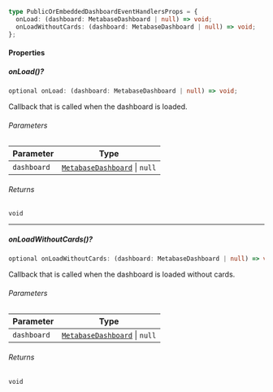 ```ts
type PublicOrEmbeddedDashboardEventHandlersProps = {
  onLoad: (dashboard: MetabaseDashboard | null) => void;
  onLoadWithoutCards: (dashboard: MetabaseDashboard | null) => void;
};
```

#### Properties

##### onLoad()?

```ts
optional onLoad: (dashboard: MetabaseDashboard | null) => void;
```

Callback that is called when the dashboard is loaded.

###### Parameters

| Parameter   | Type                                                                |
| ----------- | ------------------------------------------------------------------- |
| `dashboard` | [`MetabaseDashboard`](./api_html/../MetabaseDashboard.md) \| `null` |

###### Returns

`void`

***

##### onLoadWithoutCards()?

```ts
optional onLoadWithoutCards: (dashboard: MetabaseDashboard | null) => void;
```

Callback that is called when the dashboard is loaded without cards.

###### Parameters

| Parameter   | Type                                                                |
| ----------- | ------------------------------------------------------------------- |
| `dashboard` | [`MetabaseDashboard`](./api_html/../MetabaseDashboard.md) \| `null` |

###### Returns

`void`
